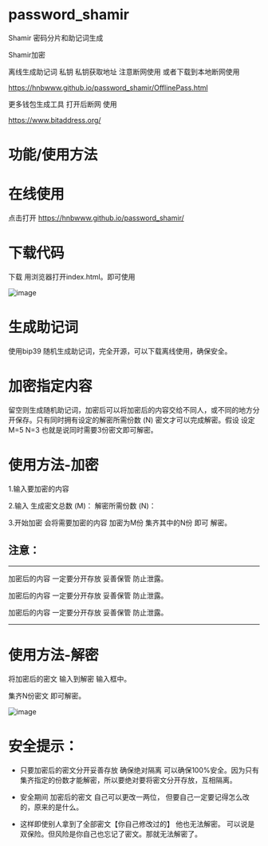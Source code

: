 # password_shamir
Shamir 密码分片和助记词生成

Shamir加密

离线生成助记词 私钥 私钥获取地址 注意断网使用 或者下载到本地断网使用

https://hnbwww.github.io/password_shamir/OfflinePass.html

更多钱包生成工具  打开后断网 使用

https://www.bitaddress.org/


# 功能/使用方法

# 在线使用

点击打开 https://hnbwww.github.io/password_shamir/

# 下载代码

下载 用浏览器打开index.html。即可使用

![image](https://github.com/user-attachments/assets/114090c7-17d7-4405-8e79-6259f83689a4)



# 生成助记词

使用bip39 随机生成助记词，完全开源，可以下载离线使用，确保安全。

# 加密指定内容

留空则生成随机助记词，加密后可以将加密后的内容交给不同人，或不同的地方分开保存。只有同时拥有设定的解密所需份数 (N) 密文才可以完成解密。假设 设定M=5 N=3 也就是说同时需要3份密文即可解密。

# 使用方法-加密

1.输入要加密的内容

2.输入 生成密文总数 (M)： 解密所需份数 (N)：

3.开始加密  会将需要加密的内容 加密为M份 集齐其中的N份 即可 解密。

## 注意：

---

加密后的内容 一定要分开存放 妥善保管 防止泄露。

加密后的内容 一定要分开存放 妥善保管 防止泄露。

加密后的内容 一定要分开存放 妥善保管 防止泄露。

---

# 使用方法-解密

将加密后的密文 输入到解密 输入框中。

集齐N份密文 即可解密。

![image](https://github.com/user-attachments/assets/d5807abf-a216-4823-b447-40c0bde4627c)


# 安全提示：

- 只要加密后的密文分开妥善存放  确保绝对隔离  可以确保100%安全。因为只有集齐指定的份数才能解密，所以要绝对要将密文分开存放，互相隔离。

- 安全期间 加密后的密文 自己可以更改一两位，  但要自己一定要记得怎么改的，原来的是什么。
  
- 这样即使别人拿到了全部密文【你自己修改过的】 他也无法解密。 可以说是双保险。但风险是你自己也忘记了密文。那就无法解密了。
